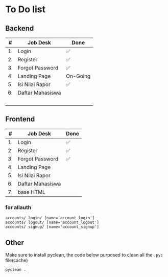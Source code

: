 # To Do list

## Backend

| #  | Job Desk         | Done     |
|----|------------------|----------|
| 1. | Login            | ✅        |
| 2. | Register         | ✅        |
| 3. | Forgot Password  | ✅        |
| 4. | Landing Page     | On-Going |
| 5. | Isi Nilai Rapor  | ✅        |
| 6. | Daftar Mahasiswa |          |
|    | &nbsp;           |          |

## Frontend

| #  | Job Desk         | Done |
|----|------------------|------|
| 1. | Login            |   ✅   |
| 2. | Register         |    ✅  |
| 3. | Forgot Password  |   ✅   |
| 4. | Landing Page     |      |
| 5. | Isi Nilai Rapor  |      |
| 6. | Daftar Mahasiswa |      |
| 7. | base HTML        |      |

### for allauth

```text
accounts/ login/ [name='account_login']
accounts/ logout/ [name='account_logout']
accounts/ signup/ [name='account_signup']
```

## Other

Make sure to install pyclean, the code below purposed to clean all the `.pyc` file(cache)

```bash
pyclean .
```
